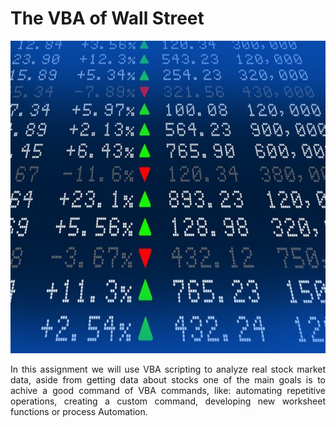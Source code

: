 # The VBA of Wall Street
<p align='center'>
 
<img height="500" src="https://github.com/JavierSada/VBA-Wall-Street/blob/main/Docs/stockmarket.jpg">

</p>

<p align="justify"> 
In this assignment we will use VBA scripting to analyze real stock market data, aside from getting data about stocks one of the main goals is to achive a good command of VBA commands, like: automating repetitive operations, creating a custom command, developing new worksheet functions or process Automation.
  
</p>
